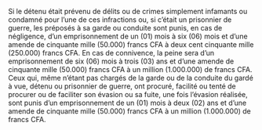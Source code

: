 Si le détenu était prévenu de délits ou de crimes simplement infamants ou condamné pour l’une de ces infractions ou, si c’était un prisonnier de guerre, les préposés à sa garde ou conduite sont punis, en cas de négligence, d’un emprisonnement de un (01) mois à six (06) mois et d’une amende de cinquante mille (50.000) francs CFA à deux cent cinquante mille (250.000) francs CFA.
En cas de connivence, la peine sera d’un emprisonnement de six (06) mois à trois (03) ans et d’une amende de cinquante mille (50.000) francs CFA à un million (1.000.000) de francs CFA.
Ceux qui, même n’étant pas chargés de la garde ou de la conduite du gardé à vue, détenu ou prisonnier de guerre, ont procuré, facilité ou tenté de procurer ou de faciliter son évasion ou sa fuite, une fois l’évasion réalisée, sont punis d’un emprisonnement de un (01) mois à deux (02) ans et d’une amende de cinquante mille (50.000) francs CFA à un million (1.000.000) de francs CFA.